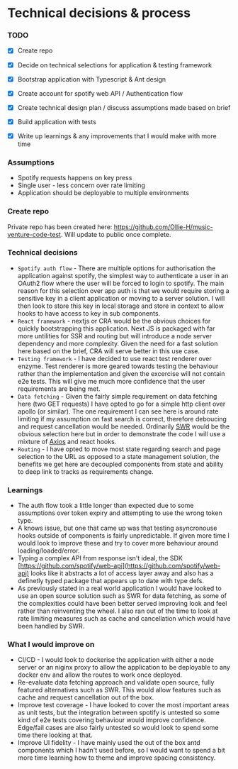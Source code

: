 # Technical decisions & process

### TODO

* [x] Create repo
* [x] Decide on technical selections for application & testing framework
* [x] Bootstrap application with Typescript & Ant design
* [x] Create account for spotify web API / Authentication flow
* [x] Create technical design plan / discuss assumptions made based on brief
* [x] Build application with tests
* [x] Write up learnings & any improvements that I would make with more time


### Assumptions
* Spotify requests happens on key press
* Single user - less concern over rate limiting
* Application should be deployable to multiple environments

### Create repo
Private repo has been created here: https://github.com/Ollie-H/music-venture-code-test. Will update to public once complete.

### Technical decisions

* `Spotify auth flow` - There are multiple options for authorisation the application against spotify, the simplest way to authenticate a user in an OAuth2 flow where the user will be forced to login to spotify. The main reason for this selection over app auth is that we would require storing a sensitive key in a client application or moving to a server solution. I will then look to store this key in local storage and store in context to allow hooks to have access to key in sub components.
* `React framework` - nextjs or CRA would be the obvious choices for quickly bootstrapping this application. Next JS is packaged with far more untilities for SSR and routing but will introduce a node server dependency and more complexity. Given the need for a fast solution here based on the brief, CRA will serve better in this use case.
* `Testing framework` - I have decided to use react test renderer over enzyme. Test renderer is more geared towards testing the behaviour rather than the implementation and given the excercise will not contain e2e tests. This will give me much more confidence that the user requirements are being met.
* `Data fetching` - Given the fairly simple requirement on data fetching here (two GET requests) I have opted to go for a simple http client over apollo (or similar). The one requirement I can see here is around rate limiting if my assumption on fast search is correct, therefore deboucing and request cancellation would be needed. Ordinarily [SWR](https://github.com/vercel/swr) would be the obvious selection here but in order to demonstrate the code I will use a mixture of [Axios](https://github.com/axios/axios) and react hooks.
* `Routing` - I have opted to move most state regarding search and page selection to the URL as opposed to a state management solution, the benefits we get here are decoupled components from state and ability to deep link to tracks as requirements change.


### Learnings

* The auth flow took a little longer than expected due to some assumptions over token expiry and attempting to use the wrong token type.
* A knows issue, but one that came up was that testing asyncronouse hooks outside of components is fairly unpredictable. If given more time I would look to improve these and try to cover more behaviour around loading/loaded/error.
* Typing a complex API from response isn't ideal, the SDK [https://github.com/spotify/web-api](https://github.com/spotify/web-api) looks like it abstracts a lot of access layer away and also has a definetly typed package that appears up to date with type defs.
* As previously stated in a real world application I would have looked to use an open source solution such as SWR for data fetching, as some of the complexities could have been better served improving look and feel rather than reinventing the wheel. I also ran out of the time to look at rate limiting measures such as cache and cancellation which would have been handled by SWR.


### What I would improve on

* CI/CD - I would look to dockerise the application with either a node server or an niginx proxy to allow the application to be deployable to any docker env and allow the routes to work once deployed.
* Re-evaluate data fetching approach and validate open source, fully featured alternatives such as SWR. This would allow features such as cache and request cancellation out of the box.
* Improve test coverage - I have looked to cover the most important areas as unit tests, but the integration between spotify is untested so some kind of e2e tests covering behaviour would improve confidence. Edge/fail cases are also fairly untested so would look to spend some time there looking at that.
* Improve UI fidelity - I have mainly used the out of the box antd components which I hadn't used before, so I would want to spend a bit more time learning how to theme and improve spacing consistency.